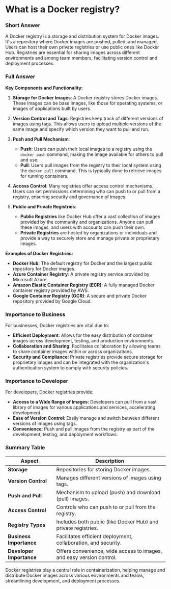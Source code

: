 # What is a Docker registry?

### Short Answer
A Docker registry is a storage and distribution system for Docker images. It's a repository where Docker images are pushed, pulled, and managed. Users can host their own private registries or use public ones like Docker Hub. Registries are essential for sharing images across different environments and among team members, facilitating version control and deployment processes.

### Full Answer
**Key Components and Functionality:**

1. **Storage for Docker Images**: A Docker registry stores Docker images. These images can be base images, like those for operating systems, or images of applications built by users.

2. **Version Control and Tags**: Registries keep track of different versions of images using tags. This allows users to upload multiple versions of the same image and specify which version they want to pull and run.

3. **Push and Pull Mechanism**:
    - **Push**: Users can push their local images to a registry using the `docker push` command, making the image available for others to pull and use.
    - **Pull**: Users pull images from the registry to their local system using the `docker pull` command. This is typically done to retrieve images for running containers.

4. **Access Control**: Many registries offer access control mechanisms. Users can set permissions determining who can push to or pull from a registry, ensuring security and governance of images.

5. **Public and Private Registries**:
    - **Public Registries** like Docker Hub offer a vast collection of images provided by the community and organizations. Anyone can pull these images, and users with accounts can push their own.
    - **Private Registries** are hosted by organizations or individuals and provide a way to securely store and manage private or proprietary images.

**Examples of Docker Registries:**
- **Docker Hub**: The default registry for Docker and the largest public repository for Docker images.
- **Azure Container Registry**: A private registry service provided by Microsoft Azure.
- **Amazon Elastic Container Registry (ECR)**: A fully managed Docker container registry provided by AWS.
- **Google Container Registry (GCR)**: A secure and private Docker repository provided by Google Cloud.

### Importance to Business
For businesses, Docker registries are vital due to:

- **Efficient Deployment**: Allows for the easy distribution of container images across development, testing, and production environments.
- **Collaboration and Sharing**: Facilitates collaboration by allowing teams to share container images within or across organizations.
- **Security and Compliance**: Private registries provide secure storage for proprietary images and can be integrated with the organization's authentication system to comply with security policies.

### Importance to Developer
For developers, Docker registries provide:

- **Access to a Wide Range of Images**: Developers can pull from a vast library of images for various applications and services, accelerating development.
- **Ease of Version Control**: Easily manage and switch between different versions of images using tags.
- **Convenience**: Push and pull images from the registry as part of the development, testing, and deployment workflows.

### Summary Table

| Aspect               | Description                                                                 |
|----------------------|-----------------------------------------------------------------------------|
| **Storage**          | Repositories for storing Docker images.                                     |
| **Version Control**  | Manages different versions of images using tags.                            |
| **Push and Pull**    | Mechanism to upload (push) and download (pull) images.                      |
| **Access Control**   | Controls who can push to or pull from the registry.                         |
| **Registry Types**   | Includes both public (like Docker Hub) and private registries.              |
| **Business Importance** | Facilitates efficient deployment, collaboration, and security.              |
| **Developer Importance** | Offers convenience, wide access to images, and easy version control.        |

Docker registries play a central role in containerization, helping manage and distribute Docker images across various environments and teams, streamlining development, and deployment processes.